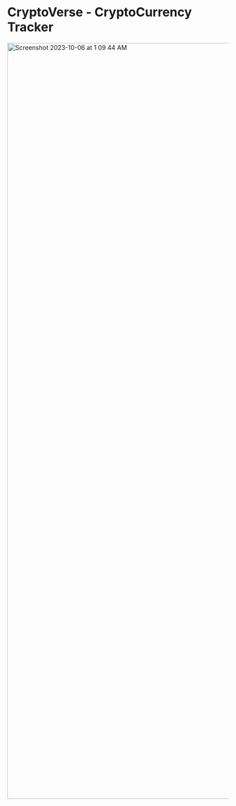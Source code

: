 # CryptoVerse - CryptoCurrency Tracker



<img width="1720" alt="Screenshot 2023-10-06 at 1 09 44 AM" src="https://github.com/john1428/CrptoVerse/assets/50502135/3087ce64-f656-42b6-8e51-97d19c310104">
